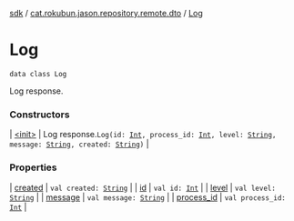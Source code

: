 [sdk](../../index.md) / [cat.rokubun.jason.repository.remote.dto](../index.md) / [Log](./index.md)

# Log

`data class Log`

Log response.

### Constructors

| [&lt;init&gt;](-init-.md) | Log response.`Log(id: `[`Int`](https://kotlinlang.org/api/latest/jvm/stdlib/kotlin/-int/index.html)`, process_id: `[`Int`](https://kotlinlang.org/api/latest/jvm/stdlib/kotlin/-int/index.html)`, level: `[`String`](https://kotlinlang.org/api/latest/jvm/stdlib/kotlin/-string/index.html)`, message: `[`String`](https://kotlinlang.org/api/latest/jvm/stdlib/kotlin/-string/index.html)`, created: `[`String`](https://kotlinlang.org/api/latest/jvm/stdlib/kotlin/-string/index.html)`)` |

### Properties

| [created](created.md) | `val created: `[`String`](https://kotlinlang.org/api/latest/jvm/stdlib/kotlin/-string/index.html) |
| [id](id.md) | `val id: `[`Int`](https://kotlinlang.org/api/latest/jvm/stdlib/kotlin/-int/index.html) |
| [level](level.md) | `val level: `[`String`](https://kotlinlang.org/api/latest/jvm/stdlib/kotlin/-string/index.html) |
| [message](message.md) | `val message: `[`String`](https://kotlinlang.org/api/latest/jvm/stdlib/kotlin/-string/index.html) |
| [process_id](process_id.md) | `val process_id: `[`Int`](https://kotlinlang.org/api/latest/jvm/stdlib/kotlin/-int/index.html) |

